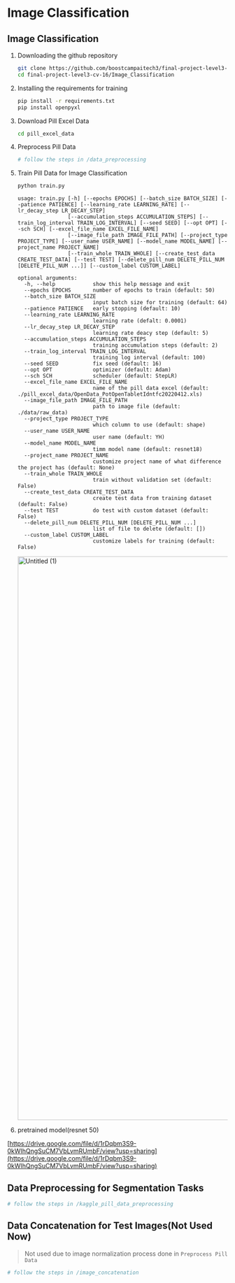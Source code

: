# Image Classification

## Image Classification

1. Downloading the github repository
    
    ```bash
    git clone https://github.com/boostcampaitech3/final-project-level3-cv-16.git
    cd final-project-level3-cv-16/Image_Classification
    ```
    
2. Installing the requirements for training
    
    ```bash
    pip install -r requirements.txt
    pip install openpyxl
    ```
    
3. Download Pill Excel Data
    
    ```bash
    cd pill_excel_data
    ```
    
4. Preprocess Pill Data
    
    ```bash
    # follow the steps in /data_preprocessing
    ```
    
5. Train Pill Data for Image Classification
    
    ```bash
    python train.py
    ```
    
    ```text
    usage: train.py [-h] [--epochs EPOCHS] [--batch_size BATCH_SIZE] [--patience PATIENCE] [--learning_rate LEARNING_RATE] [--lr_decay_step LR_DECAY_STEP]
                    [--accumulation_steps ACCUMULATION_STEPS] [--train_log_interval TRAIN_LOG_INTERVAL] [--seed SEED] [--opt OPT] [--sch SCH] [--excel_file_name EXCEL_FILE_NAME]
                    [--image_file_path IMAGE_FILE_PATH] [--project_type PROJECT_TYPE] [--user_name USER_NAME] [--model_name MODEL_NAME] [--project_name PROJECT_NAME]
                    [--train_whole TRAIN_WHOLE] [--create_test_data CREATE_TEST_DATA] [--test TEST] [--delete_pill_num DELETE_PILL_NUM [DELETE_PILL_NUM ...]] [--custom_label CUSTOM_LABEL]
    
    optional arguments:
      -h, --help            show this help message and exit
      --epochs EPOCHS       number of epochs to train (default: 50)
      --batch_size BATCH_SIZE
                            input batch size for training (default: 64)
      --patience PATIENCE   early stopping (default: 10)
      --learning_rate LEARNING_RATE
                            learning rate (defalt: 0.0001)
      --lr_decay_step LR_DECAY_STEP
                            learning rate deacy step (default: 5)
      --accumulation_steps ACCUMULATION_STEPS
                            training accumulation steps (default: 2)
      --train_log_interval TRAIN_LOG_INTERVAL
                            training log interval (default: 100)
      --seed SEED           fix seed (default: 16)
      --opt OPT             optimizer (default: Adam)
      --sch SCH             scheduler (default: StepLR)
      --excel_file_name EXCEL_FILE_NAME
                            name of the pill data excel (default: ./pill_excel_data/OpenData_PotOpenTabletIdntfc20220412.xls)
      --image_file_path IMAGE_FILE_PATH
                            path to image file (default: ./data/raw_data)
      --project_type PROJECT_TYPE
                            which column to use (default: shape)
      --user_name USER_NAME
                            user name (default: YH)
      --model_name MODEL_NAME
                            timm model name (default: resnet18)
      --project_name PROJECT_NAME
                            customize project name of what difference the project has (default: None)
      --train_whole TRAIN_WHOLE
                            train without validation set (default: False)
      --create_test_data CREATE_TEST_DATA
                            create test data from training dataset (default: False)
      --test TEST           do test with custom dataset (default: False)
      --delete_pill_num DELETE_PILL_NUM [DELETE_PILL_NUM ...]
                            list of file to delete (default: [])
      --custom_label CUSTOM_LABEL
                            customize labels for training (default: False)
    ```
    
    <img width="1290" alt="Untitled (1)" src="https://user-images.githubusercontent.com/73840274/173296685-37b480d1-42fc-4815-923c-1a60e7f345c1.png">

    
6. pretrained model(resnet 50)

  [https://drive.google.com/file/d/1rDqbm3S9-0kWIhQngSuCM7VbLvmRUmbF/view?usp=sharing](https://drive.google.com/file/d/1rDqbm3S9-0kWIhQngSuCM7VbLvmRUmbF/view?usp=sharing)

## Data Preprocessing for Segmentation Tasks

```bash
# follow the steps in /kaggle_pill_data_preprocessing
```

## Data Concatenation for Test Images(Not Used Now)
> Not used due to image normalization process done in `Preprocess Pill Data`

```bash
# follow the steps in /image_concatenation
```
